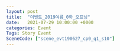 ```yaml
---
layout: post
title:  "이벤트_2019여름_0화_오프닝"
date:   2021-07-29 10:00:00 +0000
categories: Event
Tags: Story Event
SceneCode: ["scene_evt190627_cp0_q1_s10"]
---
```

